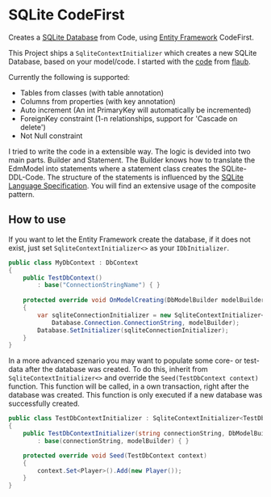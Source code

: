 # SQLite CodeFirst
Creates a [SQLite Database](https://sqlite.org/) from Code, using [Entity Framework](https://msdn.microsoft.com/en-us/data/ef.aspx) CodeFirst.

This Project ships a `SqliteContextInitializer` which creates a new SQLite Database, based on your model/code.
I started with the [code](https://gist.github.com/flaub/1968486e1b3f2b9fddaf) from [flaub](https://github.com/flaub). 

Currently the following is supported:
- Tables from classes (with table annotation)
- Columns from properties (with key annotation)
- Auto increment (An int PrimaryKey will automatically be incremented)
- ForeignKey constraint (1-n relationships, support for 'Cascade on delete')
- Not Null constraint

I tried to write the code in a extensible way.
The logic is devided into two main parts. Builder and Statement.
The Builder knows how to translate the EdmModel into statements where a statement class creates the SQLite-DDL-Code. 
The structure of the statements is influenced by the [SQLite Language Specification](https://www.sqlite.org/lang.html).
You will find an extensive usage of the composite pattern.

## How to use
If you want to let the Entity Framework create the database, if it does not exist, just set `SqliteContextInitializer<>` as your `IDbInitializer`.
```csharp
public class MyDbContext : DbContext
{
    public TestDbContext()
        : base("ConnectionStringName") { }
  
    protected override void OnModelCreating(DbModelBuilder modelBuilder)
    {
        var sqliteConnectionInitializer = new SqliteContextInitializer<TestDbContext>(
            Database.Connection.ConnectionString, modelBuilder);
        Database.SetInitializer(sqliteConnectionInitializer);
    }
}
```

In a more advanced szenario you may want to populate some core- or test-data after the database was created.
To do this, inherit from `SqliteContextInitializer<>` and override the `Seed(TestDbContext context)` function.
This function will be called, in a own transaction, right after the database was created. This function is only executed if a new database was successfully created.
```csharp
public class TestDbContextInitializer : SqliteContextInitializer<TestDbContext>
{
    public TestDbContextInitializer(string connectionString, DbModelBuilder modelBuilder)
        : base(connectionString, modelBuilder) { }

    protected override void Seed(TestDbContext context)
    {
        context.Set<Player>().Add(new Player());
    }
}
```
